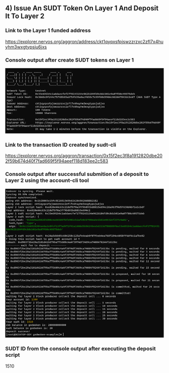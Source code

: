 ## 4) Issue An SUDT Token On Layer 1 And Deposit It To Layer 2

### Link to the Layer 1 funded address
https://explorer.nervos.org/aggron/address/ckt1qyqxsfpjswzzrzxc2zfl7x4huyhm3wxgtypsju6jxs

### Console output after create SUDT tokens on Layer 1
![Console](task_04_01.png?raw=true)

### Link to the transaction ID created by sudt-cli
https://explorer.nervos.org/aggron/transaction/0x15f2ec3f8a1912820dbe202f59b674d40f7fad669f5f94aeef118d183ee2c583

### Console output after successful submition of a deposit to Layer 2 using the account-cli tool
![Console](task_04_02.png?raw=true)

### SUDT ID from the console output after executing the deposit script
1510